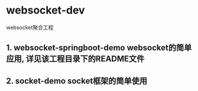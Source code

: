 # websocket-dev 
websocket聚合工程

## 1. websocket-springboot-demo websocket的简单应用, 详见该工程目录下的README文件
## 2. socket-demo socket框架的简单使用
